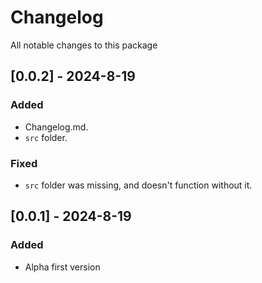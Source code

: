 # Changelog

All notable changes to this package

## [0.0.2] - 2024-8-19
### Added

- Changelog.md.
- `src` folder.

### Fixed

- `src` folder was missing, and doesn't function without it.

## [0.0.1] - 2024-8-19

### Added
- Alpha first version

